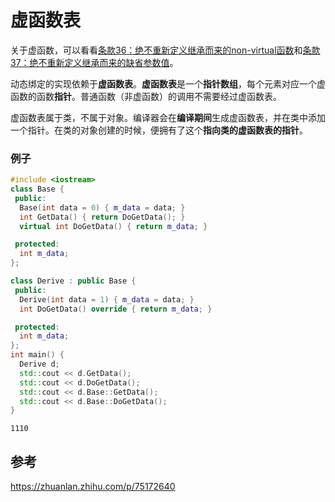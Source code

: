 # 虚函数表
关于虚函数，可以看看[条款36：绝不重新定义继承而来的non-virtual函数](./../Effective%20C++/条款36：绝不重新定义继承而来的non-virtual函数.md)和[条款37：绝不重新定义继承而来的缺省参数值](./../Effective%20C++/../Effective%20C++/条款37：绝不重新定义继承而来的缺省参数值.md)。

动态绑定的实现依赖于**虚函数表**。**虚函数表**是一个**指针数组**，每个元素对应一个虚函数的函数**指针**。普通函数（非虚函数）的调用不需要经过虚函数表。

虚函数表属于类，不属于对象。编译器会在**编译期间**生成虚函数表，并在类中添加一个指针。在类的对象创建的时候，便拥有了这个**指向类的虚函数表的指针**。
### 例子
```cpp
#include <iostream>
class Base {
 public:
  Base(int data = 0) { m_data = data; }
  int GetData() { return DoGetData(); }
  virtual int DoGetData() { return m_data; }

 protected:
  int m_data;
};

class Derive : public Base {
 public:
  Derive(int data = 1) { m_data = data; }
  int DoGetData() override { return m_data; }

 protected:
  int m_data;
};
int main() {
  Derive d;
  std::cout << d.GetData();
  std::cout << d.DoGetData();
  std::cout << d.Base::GetData();
  std::cout << d.Base::DoGetData();
}
```
```
1110
```
## 参考
https://zhuanlan.zhihu.com/p/75172640